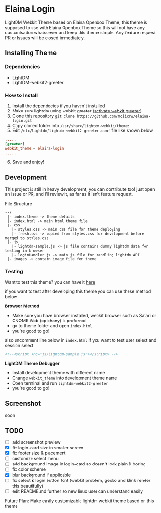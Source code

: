 # Elaina Login
LightDM Webkit Theme based on Elaina Openbox Theme, this theme is supposed to use with Elaina Openbox Theme so this will not have any customisation whatsoever and keep this theme simple.
Any feature request PR or Issues will be closed immediately.


## Installing Theme
### Dependencies
- LightDM
- LightDM-webkit2-greeter

### How to Install
1. Install the dependecies if you haven't installed
2. Make sure lightdm using webkit greeter ([activate webkit greeter](https://wiki.archlinux.org/index.php/LightDM#Greeter))
3. Clone this repository `git clone https://github.com/mciicrw/elaina-login.git`
4. Copy cloned folder into `/usr/share/lightdm-webkit/themes`
5. Edit `/etc/lightdm/lightdm-webkit2-greeter.conf` file like shown below
```conf
.....
[greeter]
webkit_theme = elaina-login
.....
```
6. Save and enjoy!

## Development
This project is still in heavy development, you can contribute too! just open an issue or PR, and i'll review it, as far as it isn't feature request.

File Structure
```
--/
 |- index.theme -> theme details
 |- index.html -> main html theme file
 |- css
   |- styles.css -> main css file for theme deploying
   |- fresh.css -> copied from styles.css for development before merged to styles.css
 |- js
   |- lightdm-sample.js -> js file contains dummy lightdm data for testing in browser
   |- loginHandler.js -> main js file for handling lightdm API
 |- images -> contain image file for theme
```

### Testing 
Want to test this theme? you can have it [here](https://mciicrw.github.io/elaina-login)

if you want to test after developing this theme you can use these method below

**Browser Method**
- Make sure you have browser installed, webkit browser such as Safari or GNOME Web (epiphany) is preferred
- go to theme folder and open `index.html`
- you're good to go!

also uncomment line below in `index.html` if you want to test user select and session select
```html
<!--<script src="js/lightdm-sample.js"></script> -->
```

**LightDM Theme Debugger**
- Install development theme with different name
- Change `webkit_theme` into development theme name
- Open terminal and run `lightdm-webkit2-greeter`
- you're good to go!

## Screenshot
soon

## TODO
- [ ] add screenshot preview
- [x] fix login-card size in smaller screen
- [x] fix footer size & placement
- [ ] customize select menu
- [ ] add background image in login-card so doesn't look plain & boring
- [ ] fix color scheme
- [x] blur background if applicable
- [ ] fix select & login button font (webkit problem, gecko and blink render this beautifully)
- [ ] edit README.md further so new linux user can understand easily

Future Plan: Make easily customizable lightdm webkit theme based on this theme